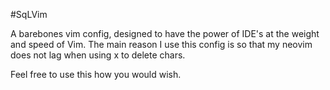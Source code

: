 #SqLVim

A barebones vim config, designed to have the power of IDE's at the weight and speed of Vim.
The main reason I use this config is so that my neovim does not lag when using x to delete chars.

Feel free to use this how you would wish.
